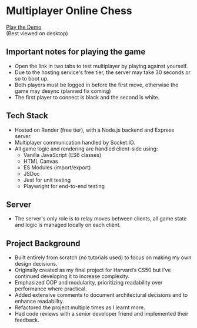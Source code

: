 # Multiplayer Online Chess

[Play the Demo](https://multiplayer-chess-qh1o.onrender.com/)  
(Best viewed on desktop)

## Important notes for playing the game

- Open the link in two tabs to test multiplayer by playing against yourself.
- Due to the hosting service's free tier, the server may take 30 seconds or so to boot up.
- Both players must be logged in before the first move, otherwise the game may desync (planned fix coming)
- The first player to connect is black and the second is white.

## Tech Stack

- Hosted on Render (free tier), with a Node.js backend and Express server.
- Multiplayer communication handled by Socket.IO.
- All game logic and rendering are handled client-side using:
  - Vanilla JavaScript (ES6 classes)
  - HTML Canvas
  - ES Modules (import/export)
  - JSDoc
  - Jest for unit testing
  - Playwright for end-to-end testing

## Server

- The server's only role is to relay moves between clients, all game state and logic is managed locally on each client.

## Project Background

- Built entirely from scratch (no tutorials used) to focus on making my own design decisions.
- Originally created as my final project for Harvard’s CS50 but I’ve continued developing it to increase complexity.
- Emphasized OOP and modularity, prioritizing readability over performance where practical.
- Added extensive comments to document architectural decisions and to enhance readability.
- Refactored the project multiple times as I learnt more.
- Had code reviews with a senior developer friend and implemented their feedback.
